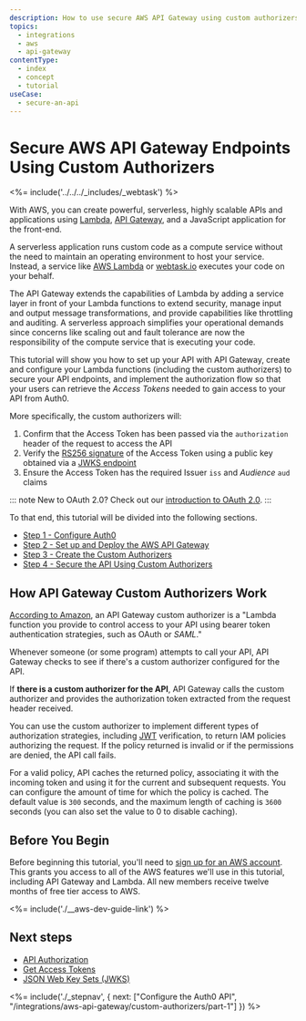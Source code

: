 ```yaml
---
description: How to use secure AWS API Gateway using custom authorizers that accept Auth0-issued Access Tokens
topics:
  - integrations
  - aws
  - api-gateway
contentType:
  - index
  - concept
  - tutorial
useCase:
  - secure-an-api
---
```


# Secure AWS API Gateway Endpoints Using Custom Authorizers

<%= include('../../../_includes/_webtask') %>

With AWS, you can create powerful, serverless, highly scalable APIs and applications using [Lambda](https://aws.amazon.com/lambda/), [API Gateway](https://aws.amazon.com/api-gateway/), and a JavaScript application for the front-end.

A serverless application runs custom code as a compute service without the need to maintain an operating environment to host your service. Instead, a service like [AWS Lambda](https://aws.amazon.com/lambda/) or [webtask.io](https://webtask.io) executes your code on your behalf.

The API Gateway extends the capabilities of Lambda by adding a service layer in front of your Lambda functions to extend security, manage input and output message transformations, and provide capabilities like throttling and auditing. A serverless approach simplifies your operational demands since concerns like scaling out and fault tolerance are now the responsibility of the compute service that is executing your code.

This tutorial will show you how to set up your API with API Gateway, create and configure your Lambda functions (including the custom authorizers) to secure your API endpoints, and implement the authorization flow so that your users can retrieve the <dfn data-key="access-token">Access Tokens</dfn> needed to gain access to your API from Auth0.

More specifically, the custom authorizers will:

1. Confirm that the Access Token has been passed via the `authorization` header of the request to access the API
2. Verify the [RS256 signature](/apis#signing-algorithms) of the Access Token using a public key obtained via a [JWKS endpoint](/jwks)
3. Ensure the Access Token has the required Issuer `iss` and <dfn data-key="audience">Audience</dfn> `aud` claims

::: note
New to OAuth 2.0? Check out our [introduction to OAuth 2.0](/protocols/oauth2).
:::

To that end, this tutorial will be divided into the following sections.

* [Step 1 - Configure Auth0](/integrations/aws-api-gateway/part-1)
* [Step 2 - Set up and Deploy the AWS API Gateway](/integrations/aws-api-gateway/part-2)
* [Step 3 - Create the Custom Authorizers](/integrations/aws-api-gateway/part-3)
* [Step 4 - Secure the API Using Custom Authorizers](/integrations/aws-api-gateway/part-4)

## How API Gateway Custom Authorizers Work

[According to Amazon](http://docs.aws.amazon.com/apigateway/latest/developerguide/use-custom-authorizer.html), an API Gateway custom authorizer is a "Lambda function you provide to control access to your API using bearer token authentication strategies, such as OAuth or <dfn data-key="security-assertion-markup-language">SAML</dfn>."

Whenever someone (or some program) attempts to call your API, API Gateway checks to see if there's a custom authorizer configured for the API.

If **there is a custom authorizer for the API**, API Gateway calls the custom authorizer and provides the authorization token extracted from the request header received.

You can use the custom authorizer to implement different types of authorization strategies, including [JWT](/jwt) verification, to return IAM policies authorizing the request. If the policy returned is invalid or if the permissions are denied, the API call fails.

For a valid policy, API caches the returned policy, associating it with the incoming token and using it for the current and subsequent requests. You can configure the amount of time for which the policy is cached. The default value is `300` seconds, and the maximum length of caching is `3600` seconds (you can also set the value to 0 to disable caching).

## Before You Begin

Before beginning this tutorial, you'll need to [sign up for an AWS account](https://portal.aws.amazon.com/gp/aws/developer/registration/index.html). This grants you access to all of the AWS features we'll use in this tutorial, including API Gateway and Lambda. All new members receive twelve months of free tier access to AWS.

<%= include('./__aws-dev-guide-link') %>

## Next steps

* [API Authorization](/api-auth)
* [Get Access Tokens](/tokens/guides/access-token/get-access-tokens)
* [JSON Web Key Sets (JWKS)](/jwks)

<%= include('./_stepnav', {
 next: ["Configure the Auth0 API", "/integrations/aws-api-gateway/custom-authorizers/part-1"]
}) %>